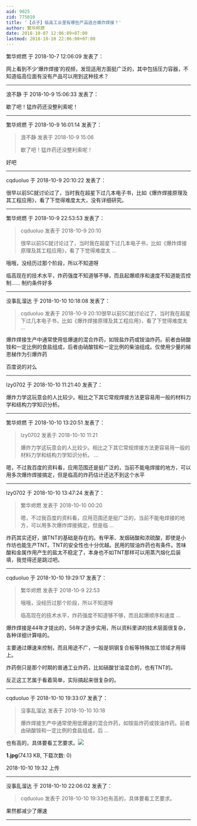 ```yaml
---
aid: 9025
zid: 775010
title: '【点子】临高工业里有哪些产品适合爆炸焊接？'
author: 繁华烬燃
date: 2018-10-07 12:06:09+07:00
lastmod: 2018-10-10 22:06:00+07:00
---
```


繁华烬燃 于 2018-10-7 12:06:09 发表了：

网上看到不少‘爆炸焊接’的视频，发现适用方面挺广泛的，其中包括压力容器，不知道临高位面有没有产品可以用到这种技术？

---------

浪不静 于 2018-10-9 15:06:33 发表了：

歇了吧！猛炸药还没整利索呢！

---------

繁华烬燃 于 2018-10-9 16:01:14 发表了：

> 浪不静 发表于 2018-10-9 15:06
> 
> 歇了吧！猛炸药还没整利索呢！



 好吧

---------

cqduoluo 于 2018-10-9 20:10:22 发表了：

很早以前SC就讨论过了，当时我在超星下过几本电子书，比如《爆炸焊接原理及其工程应用》，看了下觉得难度太大，没有详细研究。

---------

繁华烬燃 于 2018-10-9 22:53:53 发表了：

> cqduoluo 发表于 2018-10-9 20:10
> 
> 很早以前SC就讨论过了，当时我在超星下过几本电子书，比如《爆炸焊接原理及其工程应用》，看了下觉得难度太 ...



哦哦，没经历过那个阶段，所以不知道呀

临高现在的技术水平，炸药强度不知道够不够，而且起爆顺序和速度不知道能否控制…… 制约条件好多

---------

没事乱溜达 于 2018-10-10 10:18:08 发表了：

> cqduoluo 发表于 2018-10-9 20:10很早以前SC就讨论过了，当时我在超星下过几本电子书，比如《爆炸焊接原理及其工程应用》，看了下觉得难度太 ...



爆炸焊接生产中通常使用低爆速的混合炸药，如铵盐炸药或铵油炸药。前者由硝酸铵和一定比例的食盐组成，后者由硝酸铵和一定比例的柴油组成。仅使用少量的梯恩梯作为引爆炸药

百度说的对么

---------

lzy0702 于 2018-10-10 11:21:40 发表了：

爆炸力学这玩意会的人比较少。相比之下其它常规焊接方法更容易用一般的材料力学和结构力学知识分析。

---------

繁华烬燃 于 2018-10-10 13:20:51 发表了：

> lzy0702 发表于 2018-10-10 11:21
> 
> 爆炸力学这玩意会的人比较少。相比之下其它常规焊接方法更容易用一般的材料力学和结构力学知识分析。 ...



嗯，不过我百度的资料看，应用范围还是挺广泛的，当前不能电焊接的地方，可以用多次爆炸焊接搞定，但是临高的炸药估计还达不到这个水平

---------

lzy0702 于 2018-10-10 13:47:24 发表了：

> 繁华烬燃 发表于 2018-10-10 00:20
> 
> 嗯，不过我百度的资料看，应用范围还是挺广泛的，当前不能电焊接的地方，可以用多次爆炸焊接搞定，但是临 ...



炸药其实还好，搞TNT的基础是存在的。有甲苯、发烟硝酸和浓硫酸，即使是小作坊也能生产TNT。TNT的安全性也十分优越。民用的铵油炸药也有条件。苦味酸和金属作用产生的盐太不稳定了，本身也不如TNT那样可以用蒸汽熔化后装填，我觉得还是跳过吧。

---------

cqduoluo 于 2018-10-10 19:29:17 发表了：

> 繁华烬燃 发表于 2018-10-9 22:53
> 
> 哦哦，没经历过那个阶段，所以不知道呀
> 
> 临高现在的技术水平，炸药强度不知道够不够，而且起爆顺序和速度 ...



爆炸焊接是44年才提出的，56年才逐步实用，所以资料里讲的技术层面很复杂，各种详细计算啥的。

主要通过爆速来控制，而且用途不广，一般是铜钢复合板等特殊加工领域才用得上。

炸药倒只是那个时期的普通工业炸药，比如硝酸甘油混合的，也有TNT的。

反正这工艺属于看着简单，实际搞起来很复杂的。

---------

cqduoluo 于 2018-10-10 19:33:07 发表了：

> 没事乱溜达 发表于 2018-10-10 10:18
> 
> 爆炸焊接生产中通常使用低爆速的混合炸药，如铵盐炸药或铵油炸药。前者由硝酸铵和一定比例的食盐组成，后 ...



也有高的，具体要看工艺要求。![](https://cdn.jsdelivr.net/gh/lzjluzijie/beichao@main/img/193232vn1fmmxtwwwnp9qm.jpg)



**1.jpg**(74.13 KB, 下载次数: 0)



2018-10-10 19:32 上传

---------

没事乱溜达 于 2018-10-10 22:06:02 发表了：

> cqduoluo 发表于 2018-10-10 19:33也有高的，具体要看工艺要求。



果然都减少了爆速

---------

